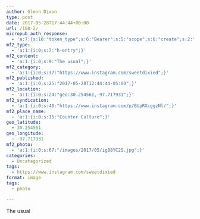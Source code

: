 ```yaml
---
author: Glenn Dixon
type: post
date: 2017-05-28T17:44:44+00:00
url: /108-2/
micropub_auth_response:
  - 'a:7:{s:10:"token_type";s:6:"Bearer";s:5:"scope";s:6:"create";s:2:"me";s:28:"https://glenn.thedixons.net/";s:9:"issued_by";s:55:"https://glenn.thedixons.net/wp-json/indieauth/1.0/token";s:9:"client_id";s:23:"https://ownyourgram.com";s:9:"issued_at";i:1532300352;s:4:"user";i:1;}'
mf2_type:
  - 'a:1:{i:0;s:7:"h-entry";}'
mf2_content:
  - 'a:1:{i:0;s:9:"The usual";}'
mf2_category:
  - 'a:1:{i:0;s:37:"https://www.instagram.com/sweetdixied";}'
mf2_published:
  - 'a:1:{i:0;s:25:"2017-05-28T12:44:44-05:00";}'
mf2_location:
  - 'a:1:{i:0;s:24:"geo:30.254561,-97.717931";}'
mf2_syndication:
  - 'a:1:{i:0;s:40:"https://www.instagram.com/p/BUpRXcggzNl/";}'
mf2_place_name:
  - 'a:1:{i:0;s:15:"Counter Culture";}'
geo_latitude:
  - 30.254561
geo_longitude:
  - -97.717931
mf2_photo:
  - 'a:1:{i:0;s:67:"/images/2017/05/igB8YC2S.jpg";}'
categories:
  - Uncategorized
tags:
  - https://www.instagram.com/sweetdixied
format: image
tags:
  - photo

---
```

The usual